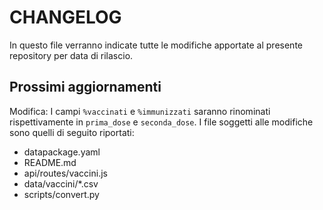 # CHANGELOG

In questo file verranno indicate tutte le modifiche apportate al presente repository per data di rilascio.

## Prossimi aggiornamenti
Modifica: I campi `%vaccinati` e `%immunizzati` saranno rinominati rispettivamente in `prima_dose` e `seconda_dose`. I file soggetti alle modifiche sono quelli di seguito riportati:
- datapackage.yaml
- README.md
- api/routes/vaccini.js
- data/vaccini/*.csv
- scripts/convert.py
